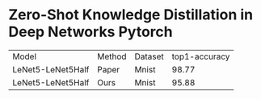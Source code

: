 # Zero-Shot Knowledge Distillation in Deep Networks Pytorch

|                   |        |         |               |
|-------------------|--------|---------|---------------|
| Model             | Method | Dataset | top1-accuracy |
| LeNet5-LeNet5Half | Paper  | Mnist   | 98.77         |
| LeNet5-LeNet5Half | Ours   | Mnist   | 95.88         |